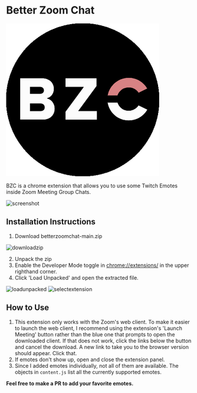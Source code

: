 
# Better Zoom Chat
![logo](https://raw.githubusercontent.com/nadivgold/betterzoomchat/main/bzc.png)

BZC is a chrome extension that allows you to use some Twitch Emotes inside Zoom Meeting Group Chats. 

![screenshot](https://cdn.discordapp.com/attachments/709160860358017024/800167334962003998/unknown.png)

## Installation Instructions

1. Download betterzoomchat-main.zip

![downloadzip](https://i.imgur.com/Xb8x7Bj.png)

2. Unpack the zip
3. Enable the Developer Mode toggle in [chrome://extensions/](chrome://extensions/) in the upper righthand corner. 
4. Click 'Load Unpacked' and open the extracted file.


![loadunpacked](https://i.imgur.com/v6mFjBb.png) 
![selectextension](https://i.imgur.com/oHFGAoP.png)

## How to Use
1. This extension only works with the Zoom's web client. To make it easier to launch the web client, I recommend using the extension's 'Launch Meeting' button rather than the blue one that prompts to open the downloaded client. If that does not work, click the links below the button and cancel the download. A new link to take you to the browser version should appear. Click that.
2. If emotes don't show up, open and close the extension panel.  
3. Since I added emotes individually, not all of them are available. The objects in `content.js` list all the currently supported emotes.


**Feel free to make a PR to add your favorite emotes.**
